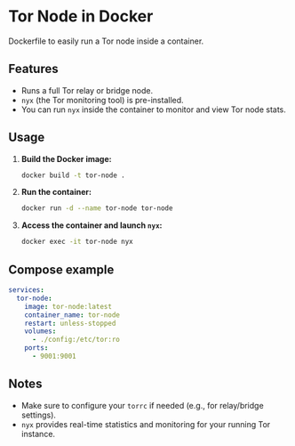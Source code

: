 # Tor Node in Docker

Dockerfile to easily run a Tor node inside a container.

## Features

- Runs a full Tor relay or bridge node.
- `nyx` (the Tor monitoring tool) is pre-installed.
- You can run `nyx` inside the container to monitor and view Tor node stats.

## Usage

1. **Build the Docker image:**
   ```bash
   docker build -t tor-node .
   ```

2. **Run the container:**
   ```bash
   docker run -d --name tor-node tor-node
   ```

3. **Access the container and launch `nyx`:**
   ```bash
   docker exec -it tor-node nyx
   ```

## Compose example

   ```yaml
   services:
     tor-node:
       image: tor-node:latest
       container_name: tor-node
       restart: unless-stopped
       volumes:
         - ./config:/etc/tor:ro
       ports:
         - 9001:9001
   ```

## Notes

- Make sure to configure your `torrc` if needed (e.g., for relay/bridge settings).
- `nyx` provides real-time statistics and monitoring for your running Tor instance.
